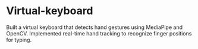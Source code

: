 # Virtual-keyboard
Built a virtual keyboard that detects hand gestures using MediaPipe and OpenCV. Implemented real-time hand tracking to recognize finger positions for typing.
